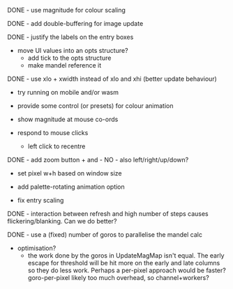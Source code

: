 DONE - use magnitude for colour scaling

DONE - add double-buffering for image update

DONE - justify the labels on the entry boxes

- move UI values into an opts structure?
    - add tick to the opts structure
    - make mandel reference it

DONE - use xlo + xwidth instead of xlo and xhi (better update behaviour)

- try running on mobile and/or wasm

- provide some control (or presets) for colour animation

- show magnitude at mouse co-ords

- respond to mouse clicks
    - left click to recentre

DONE - add zoom button + and -
    NO - also left/right/up/down?

- set pixel w+h based on window size

- add palette-rotating animation option

- fix entry scaling

DONE - interaction between refresh and high number of steps causes
  flickering/blanking. Can we do better?

DONE - use a (fixed) number of goros to parallelise the mandel calc

- optimisation?
    - the work done by the goros in UpdateMagMap isn't equal. The early escape
      for threshold will be hit more on the early and late columns so they do
      less work.
      Perhaps a per-pixel approach would be faster?
      goro-per-pixel likely too much overhead, so channel+workers?
      
